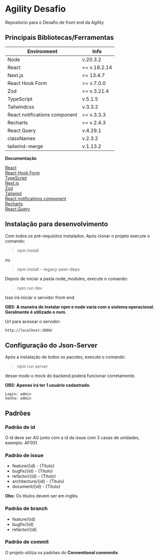 # Agility Desafio
Repositorio para o Desafio de front end da Agility

## Principais Bibliotecas/Ferramentas
| Environment | Info |
|---|---|
| Node | v.20.3.2 |
| React | >= v.18.2.14 |
| Next.js | >= 13.4.7 |
| React Hook Form | >= v.7.0.0 |
| Zod | >= v.3.21.4 |
| TypeScript | v.5.1.5 |
| Tailwindcss | v.3.3.2 |
| React notifications component | >= v.3.3.3 |
| Recharts | >= v.2.4.3 |
| React Query | v.4.29.1 |
| classNames | v.2.3.2 |
| tailwind-merge | v.1.13.2 |

**Documentação**

[React](https://beta.reactjs.org/learn/installation)  
[React Hook Form](https://react-hook-form.com/)  
[TypeScript](https://www.typescriptlang.org/)  
[Next.js](https://nextjs.org)  
[Zod](https://zod.dev/)    
[Tailwind](https://tailwindcss.com/)  
[React notifications component](https://github.com/teodosii/react-notifications-component/)  
[Recharts](https://recharts.org/en-US/)  
[React Query](https://tanstack.com/query/latest/)  

## Instalação para desenvolvimento

Com todos os pré-requisitos instalados. Após clonar o projeto execute o comando:

> npm install

ou

> npm install --legacy-peer-deps

Depois de iniciar a pasta node_modules, execute o comando:

> npm run dev

Isso irá iniciar o servidor front-end

**OBS: A maneira de instalar npm e node varia com o sistema operacional. Geralmente é utilizado o nvm.**

Url para acessar o servidor:

```md
http://localhost:3000/
```

## Configuração do Json-Server

Após a instalação de todos os pacotes, execute o comando:

> npm run server

desse modo o mock do backend poderá funcionar corretamente.

**OBS: Apenas irá ter 1 usuário cadastrado.**
```
Login: admin
Senha: admin
```

## Padrões 

### Padrão de id

O id deve ser _AG_ junto com a id da issue com 3 casas de unidades, exemplo: AF001

### Padrão de issue
* feature/{id} - {Titulo}
* bugfix/{id} - {Titulo}
* refactor/{id} - {Titulo}
* architecture/{id} - {Titulo}
* document/{id} - {Titulo}

**Obs:** Os titulos devem ser em inglẽs.

### Padrão de branch
* feature/{id}
* bugfix/{id}
* refactor/{id}

### Padrão de commit
O projeto utiliza os padrões do __Conventional commmits__ 
